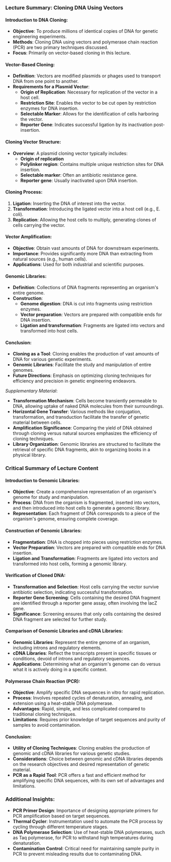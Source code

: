 ### Lecture Summary: Cloning DNA Using Vectors

#### Introduction to DNA Cloning:
- **Objective**: To produce millions of identical copies of DNA for genetic engineering experiments.
- **Methods**: Cloning DNA using vectors and polymerase chain reaction (PCR) are two primary techniques discussed.
- **Focus**: Primarily on vector-based cloning in this lecture.

#### Vector-Based Cloning:
- **Definition**: Vectors are modified plasmids or phages used to transport DNA from one point to another.
- **Requirements for a Plasmid Vector**:
  - **Origin of Replication**: Necessary for replication of the vector in a host cell.
  - **Restriction Site**: Enables the vector to be cut open by restriction enzymes for DNA insertion.
  - **Selectable Marker**: Allows for the identification of cells harboring the vector.
  - **Reporter Gene**: Indicates successful ligation by its inactivation post-insertion.

#### Cloning Vector Structure:
- **Overview**: A plasmid cloning vector typically includes:
  - **Origin of replication**
  - **Polylinker region**: Contains multiple unique restriction sites for DNA insertion.
  - **Selectable marker**: Often an antibiotic resistance gene.
  - **Reporter gene**: Usually inactivated upon DNA insertion.

#### Cloning Process:
1. **Ligation**: Inserting the DNA of interest into the vector.
2. **Transformation**: Introducing the ligated vector into a host cell (e.g., E. coli).
3. **Replication**: Allowing the host cells to multiply, generating clones of cells carrying the vector.

#### Vector Amplification:
- **Objective**: Obtain vast amounts of DNA for downstream experiments.
- **Importance**: Provides significantly more DNA than extracting from natural sources (e.g., human cells).
- **Applications**: Used for both industrial and scientific purposes.

#### Genomic Libraries:
- **Definition**: Collections of DNA fragments representing an organism's entire genome.
- **Construction**: 
  - **Genome digestion**: DNA is cut into fragments using restriction enzymes.
  - **Vector preparation**: Vectors are prepared with compatible ends for DNA insertion.
  - **Ligation and transformation**: Fragments are ligated into vectors and transformed into host cells.

#### Conclusion:
- **Cloning as a Tool**: Cloning enables the production of vast amounts of DNA for various genetic experiments.
- **Genomic Libraries**: Facilitate the study and manipulation of entire genomes.
- **Future Directions**: Emphasis on optimizing cloning techniques for efficiency and precision in genetic engineering endeavors.

*Supplementary Material*:
- **Transformation Mechanism**: Cells become transiently permeable to DNA, allowing uptake of naked DNA molecules from their surroundings.
- **Horizontal Gene Transfer**: Various methods like conjugation, transformation, and transduction facilitate the transfer of genetic material between cells.
- **Amplification Significance**: Comparing the yield of DNA obtained through cloning versus natural sources emphasizes the efficiency of cloning techniques.
- **Library Organization**: Genomic libraries are structured to facilitate the retrieval of specific DNA fragments, akin to organizing books in a physical library.


### Critical Summary of Lecture Content

#### Introduction to Genomic Libraries:
- **Objective**: Create a comprehensive representation of an organism's genome for study and manipulation.
- **Process**: DNA from the organism is fragmented, inserted into vectors, and then introduced into host cells to generate a genomic library.
- **Representation**: Each fragment of DNA corresponds to a piece of the organism's genome, ensuring complete coverage.

#### Construction of Genomic Libraries:
- **Fragmentation**: DNA is chopped into pieces using restriction enzymes.
- **Vector Preparation**: Vectors are prepared with compatible ends for DNA insertion.
- **Ligation and Transformation**: Fragments are ligated into vectors and transformed into host cells, forming a genomic library.

#### Verification of Cloned DNA:
- **Transformation and Selection**: Host cells carrying the vector survive antibiotic selection, indicating successful transformation.
- **Reporter Gene Screening**: Cells containing the desired DNA fragment are identified through a reporter gene assay, often involving the lacZ gene.
- **Significance**: Screening ensures that only cells containing the desired DNA fragment are selected for further study.

#### Comparison of Genomic Libraries and cDNA Libraries:
- **Genomic Libraries**: Represent the entire genome of an organism, including introns and regulatory elements.
- **cDNA Libraries**: Reflect the transcripts present in specific tissues or conditions, devoid of introns and regulatory sequences.
- **Applications**: Determining what an organism's genome can do versus what it is actively doing in a specific context.

#### Polymerase Chain Reaction (PCR):
- **Objective**: Amplify specific DNA sequences in vitro for rapid replication.
- **Process**: Involves repeated cycles of denaturation, annealing, and extension using a heat-stable DNA polymerase.
- **Advantages**: Rapid, simple, and less complicated compared to traditional cloning techniques.
- **Limitations**: Requires prior knowledge of target sequences and purity of samples to avoid contamination.

#### Conclusion:
- **Utility of Cloning Techniques**: Cloning enables the production of genomic and cDNA libraries for various genetic studies.
- **Considerations**: Choice between genomic and cDNA libraries depends on the research objectives and desired representation of genetic material.
- **PCR as a Rapid Tool**: PCR offers a fast and efficient method for amplifying specific DNA sequences, with its own set of advantages and limitations.

### Additional Insights:
- **PCR Primer Design**: Importance of designing appropriate primers for PCR amplification based on target sequences.
- **Thermal Cycler**: Instrumentation used to automate the PCR process by cycling through different temperature stages.
- **DNA Polymerase Selection**: Use of heat-stable DNA polymerases, such as Taq polymerase, for PCR to withstand high temperatures during denaturation.
- **Contamination Control**: Critical need for maintaining sample purity in PCR to prevent misleading results due to contaminating DNA.
